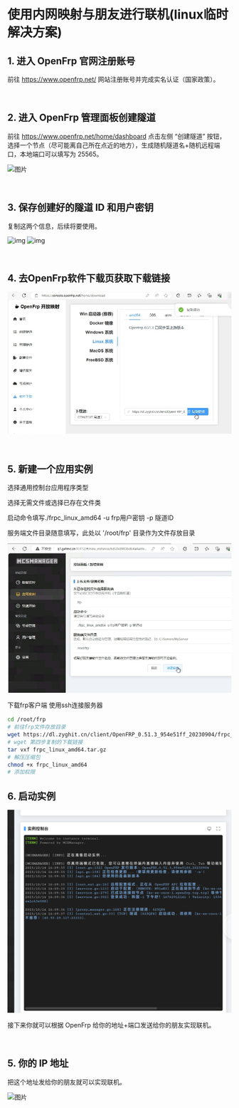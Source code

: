 # 使用内网映射与朋友进行联机(linux临时解决方案)

## 1. 进入 OpenFrp 官网注册账号

前往 https://www.openfrp.net/ 网站注册账号并完成实名认证（国家政策）。

<br />

## 2. 进入 OpenFrp 管理面板创建隧道

前往 https://www.openfrp.net/home/dashboard 点击左侧 “创建隧道” 按钮，选择一个节点（尽可能离自己所在点近的地方），生成随机隧道名+随机远程端口，本地端口可以填写为 25565。

![图片](images/create_openfrp.png)

<br />

## 3. 保存创建好的隧道 ID 和用户密钥

复制这两个信息，后续将要使用。

![img](images/cpoy_t_id.png)
![img](images/cpoy_u_id.png)

<br />

## 4. 去OpenFrp软件下载页获取下载链接

![图片](images/linux_openfrp.png)

<br />

## 5. 新建一个应用实例

选择通用控制台应用程序类型

选择无需文件或选择已存在文件类

启动命令填写./frpc_linux_amd64 -u frp用户密钥 -p 隧道ID

服务端文件目录随意填写，此处以 '/root/frp' 目录作为文件存放目录

![图片](images/setup_frp.png)

下载frp客户端
使用ssh连接服务器

``` bash
cd /root/frp
# 前往frp文件存放目录
wget https://dl.zyghit.cn/client/OpenFRP_0.51.3_954e51ff_20230904/frpc_linux_amd64.tar.gz
# wget 第四步复制的下载链接
tar vxf frpc_linux_amd64.tar.gz
# 解压压缩包
chmod +x frpc_linux_amd64 
# 添加权限
```
## 6. 启动实例

![图片](images/start_frp.png)

接下来你就可以根据 OpenFrp 给你的地址+端口发送给你的朋友实现联机。

<br />

## 5. 你的 IP 地址

把这个地址发给你的朋友就可以实现联机。

![图片](images/result_frp_ip.png)
